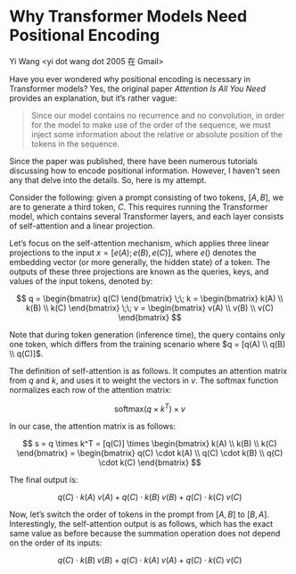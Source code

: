 # Why Transformer Models Need Positional Encoding

Yi Wang <yi dot wang dot 2005 在 Gmail>

Have you ever wondered why positional encoding is necessary in Transformer models? Yes, the original paper *Attention Is All You Need* provides an explanation, but it’s rather vague:

> Since our model contains no recurrence and no convolution, in order for the model to make use of the order of the sequence, we must inject some information about the relative or absolute position of the tokens in the sequence.

Since the paper was published, there have been numerous tutorials discussing how to encode positional information. However, I haven't seen any that delve into the details. So, here is my attempt.

Consider the following: given a prompt consisting of two tokens, $[A, B]$, we are to generate a third token, $C$. This requires running the Transformer model, which contains several Transformer layers, and each layer consists of self-attention and a linear projection.

Let’s focus on the self-attention mechanism, which applies three linear projections to the input $x = [e(A); e(B), e(C)]$, where $e()$ denotes the embedding vector (or more generally, the hidden state) of a token. The outputs of these three projections are known as the queries, keys, and values of the input tokens, denoted by:

$$
q = \begin{bmatrix} q(C) \end{bmatrix} \;\;
k = \begin{bmatrix} k(A) \\ k(B) \\ k(C) \end{bmatrix} \;\;
v = \begin{bmatrix} v(A) \\ v(B) \\ v(C) \end{bmatrix}
$$

Note that during token generation (inference time), the query contains only one token, which differs from the training scenario where $q = [q(A) \\ q(B) \\ q(C)]$.

The definition of self-attention is as follows. It computes an attention matrix from $q$ and $k$, and uses it to weight the vectors in $v$. The $\text{softmax}$ function normalizes each row of the attention matrix:

$$ \text{softmax}(q \times k^T) \times v $$

In our case, the attention matrix is as follows:

$$
s = q \times k^T 
= [q(C)] \times \begin{bmatrix} k(A) \\ k(B) \\ k(C) \end{bmatrix}
= \begin{bmatrix} q(C) \cdot k(A) \\ q(C) \cdot k(B) \\ q(C) \cdot k(C) \end{bmatrix}
$$

The final output is:

$$
q(C) \cdot k(A) \; v(A) + q(C) \cdot k(B) \; v(B) + q(C) \cdot k(C) \; v(C)
$$

Now, let’s switch the order of tokens in the prompt from $[A, B]$ to $[B, A]$. Interestingly, the self-attention output is as follows, which has the exact same value as before because the summation operation does not depend on the order of its inputs:

$$
q(C) \cdot k(B) \; v(B) + q(C) \cdot k(A) \; v(A) + q(C) \cdot k(C) \; v(C)
$$
